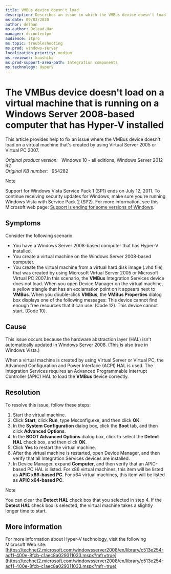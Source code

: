 ```yaml
---
title: VMBus device doesn't load
description: Describes an issue in which the VMBus device doesn't load on a virtual machine that was created by using Virtual Server 2005 or Virtual PC 2007.
ms.date: 09/03/2020
author: delhan
ms.author: Delead-Han
manager: dscontentpm
audience: itpro
ms.topic: troubleshooting
ms.prod: windows-server
localization_priority: medium
ms.reviewer: kaushika
ms.prod-support-area-path: Integration components
ms.technology: HyperV
---
```

# The VMBus device doesn't load on a virtual machine that is running on a Windows Server 2008-based computer that has Hyper-V installed

This article provides help to fix an issue where the VMBus device doesn't load on a virtual machine that's created by using Virtual Server 2005 or Virtual PC 2007.

_Original product version:_ &nbsp; Windows 10 - all editions, Windows Server 2012 R2  
_Original KB number:_ &nbsp; 954282

> [!NOTE]
> Support for Windows Vista Service Pack 1 (SP1) ends on July 12, 2011. To continue receiving security updates for Windows, make sure you're running Windows Vista with Service Pack 2 (SP2). For more information, see this Microsoft web page: [Support is ending for some versions of Windows](https://windows.microsoft.com/windows/help/end-support-windows-xp-sp2-windows-vista-without-service-packs).

## Symptoms

Consider the following scenario.

- You have a Windows Server 2008-based computer that has Hyper-V installed.
- You create a virtual machine on the Windows Server 2008-based computer.
- You create the virtual machine from a virtual hard disk image (.vhd file) that was created by using Microsoft Virtual Server 2005 or Microsoft Virtual PC 2007.In this scenario, the **VMBus** Integration Services device does not load. When you open Device Manager on the virtual machine, a yellow triangle that has an exclamation point on it appears next to **VMBus**. When you double-click **VMBus**, the **VMBus Properties** dialog box displays one of the following messages: This device cannot find enough free resources that it can use. (Code 12).
This device cannot start. (Code 10).

## Cause

This issue occurs because the hardware abstraction layer (HAL) isn't automatically updated in Windows Server 2008. (This is also true in Windows Vista.)

When a virtual machine is created by using Virtual Server or Virtual PC, the Advanced Configuration and Power Interface (ACPI) HAL is used. The Integration Services requires an Advanced Programmable Interrupt Controller (APIC) HAL to load the **VMBus** device correctly.

## Resolution

To resolve this issue, follow these steps:
1. Start the virtual machine.
2. Click **Start**, click **Run**, type Msconfig.exe, and then click **OK**.
3. In the **System Configuration** dialog box, click the **Boot** tab, and then click **Advanced Options**.
4. In the **BOOT Advanced Options** dialog box, click to select the **Detect HAL** check box, and then click **OK**.
5. Click **Yes** to restart the virtual machine.
6. After the virtual machine is restarted, open Device Manager, and then verify that all Integration Services devices are installed.
7. In Device Manager, expand **Computer**, and then verify that an APIC-based PC HAL is listed. For x86 virtual machines, this item will be listed as **APIC x86-based PC**. For x64 virtual machines, this item will be listed as **APIC x64-based PC**.

> [!NOTE]
> You can clear the **Detect HAL** check box that you selected in step 4. If the **Detect HAL** check box is selected, the virtual machine takes a slightly longer time to start.

## More information

For more information about Hyper-V technology, visit the following Microsoft Web site: [https://technet2.microsoft.com/windowsserver2008/en/library/c513e254-adf1-400e-8fcb-c1aec8a029311033.mspx?mfr=true](https://technet2.microsoft.com/windowsserver2008/en/library/c513e254-adf1-400e-8fcb-c1aec8a029311033.mspx?mfr=true)
